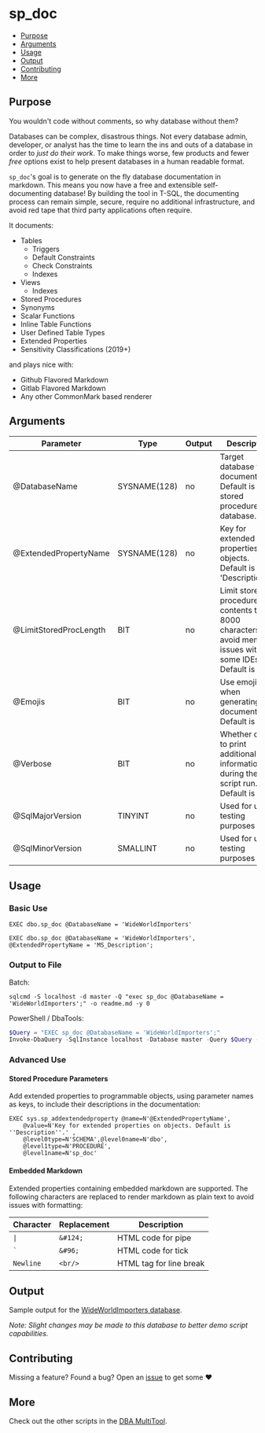 # sp_doc

* [Purpose](#purpose)
* [Arguments](#arguments)
* [Usage](#usage)
* [Output](#output)
* [Contributing](#contributing)
* [More](#more)

## Purpose

You wouldn't code without comments, so why database without them?

Databases can be complex, disastrous things. Not every database admin,
developer, or analyst has the time to learn the ins and outs of a database
in order to *just do their work*. To make things worse, few products and
fewer *free* options exist to help present databases in a human readable format.

`sp_doc`'s goal is to generate on the fly database documentation in
markdown. This means you now have a free and extensible
self-documenting database! By building the tool in T-SQL, the documenting
process can remain simple, secure, require no additional infrastructure, and avoid
red tape that third party applications often require.

It documents:

* Tables
  * Triggers
  * Default Constraints
  * Check Constraints
  * Indexes
* Views
  * Indexes
* Stored Procedures
* Synonyms
* Scalar Functions
* Inline Table Functions
* User Defined Table Types
* Extended Properties
* Sensitivity Classifications (2019+)

and plays nice with:

* Github Flavored Markdown
* Gitlab Flavored Markdown
* Any other CommonMark based renderer

## Arguments

| Parameter | Type | Output | Description |
| --- | --- | --- | --- |
| @DatabaseName | SYSNAME(128) | no | Target database to document. Default is the stored procedure's database. |
| @ExtendedPropertyName | SYSNAME(128) | no | Key for extended properties on objects. Default is 'Description'. |
| @LimitStoredProcLength | BIT | no | Limit stored procedure contents to 8000 characters, to avoid memory issues with some IDEs. Default is 1. |
| @Emojis | BIT | no | Use emojis when generating documentation. Default is 0. |
| @Verbose | BIT | no | Whether or not to print additional information during the script run. Default is 0. |
| @SqlMajorVersion | TINYINT | no | Used for unit testing purposes only. |
| @SqlMinorVersion | SMALLINT | no | Used for unit testing purposes only. |

## Usage

### Basic Use

```tsql
EXEC dbo.sp_doc @DatabaseName = 'WideWorldImporters'
```

```tsql
EXEC dbo.sp_doc @DatabaseName = 'WideWorldImporters', @ExtendedPropertyName = 'MS_Description';
```

### Output to File

Batch:

```batchfile
sqlcmd -S localhost -d master -Q "exec sp_doc @DatabaseName = 'WideWorldImporters';" -o readme.md -y 0
```

PowerShell / DbaTools:

```powershell
$Query = "EXEC sp_doc @DatabaseName = 'WideWorldImporters';"
Invoke-DbaQuery -SqlInstance localhost -Database master -Query $Query -As SingleValue | Out-File readme.md
```

### Advanced Use

#### Stored Procedure Parameters

Add extended properties to programmable objects, using parameter names as keys,
to include their descriptions in the documentation:

```tsql
EXEC sys.sp_addextendedproperty @name=N'@ExtendedPropertyName',
    @value=N'Key for extended properties on objects. Default is ''Description''.' ,
    @level0type=N'SCHEMA',@level0name=N'dbo',
    @level1type=N'PROCEDURE',
    @level1name=N'sp_doc'
```

#### Embedded Markdown

Extended properties containing embedded markdown are supported. The following characters
are replaced to render markdown as plain text to avoid issues with formatting:

| Character | Replacement | Description |
| --------- | ----------- | ----------- |
| `\|` | `&#124;` | HTML code for pipe |
| ``` ` ``` | `&#96;` | HTML code for tick |
| `Newline` | `<br/>` | HTML tag for line break |


## Output

Sample output for the [WideWorldImporters database][sample].

*Note: Slight changes may be made to this database to better demo script capabilities.*

## Contributing

Missing a feature? Found a bug? Open an [issue][issue] to get some :heart:

## More

Check out the other scripts in the [DBA MultiTool][tool].

[tool]: https://dba-multitool.org
[issue]: https://github.com/LowlyDBA/dba-multitool/issues
[sample]: assets/WideWorldImporters.md
